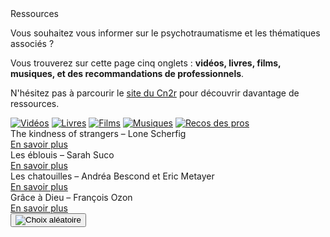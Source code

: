 <div class="banner">
    <div class="title">Ressources</div>
    <div class="intro">
        <p>Vous souhaitez vous informer sur le psychotraumatisme et les thématiques associés ?
        <p>Vous trouverez sur cette page cinq onglets : <b>vidéos, livres, films, musiques, et des recommandations de professionnels</b>.
        <p>N'hésitez pas à parcourir le <a href="https://cn2r.fr" target="_blank">site du Cn2r</a> pour découvrir davantage de ressources.
    </div>
</div>

<div class="tabbar">
    <a href="/videos" title="Vidéos"><img src="{{ ASSET ../assets/ui/video.png }}" alt="Vidéos" /></a>
    <a href="/livres" title="Livres"><img src="{{ ASSET ../assets/ui/book.png }}" alt="Livres" /></a>
    <a href="/films" class="active" title="Films"><img src="{{ ASSET ../assets/ui/movie.png }}" alt="Films" /></a>
    <a href="/musiques" title="Musiques"><img src="{{ ASSET ../assets/ui/music.png }}" alt="Musiques" /></a>
    <a href="/pros" title="Recos des pros"><img src="{{ ASSET ../assets/ui/paper.png }}" alt="Recos des pros" /></a>
</div>

<div class="tab">
    <div class="cardset">
        <div class="card">
            <img src="{{ ASSET ../assets/resources/film_scherfig.jpg }}" alt="" />
            <div>
                <div class="reference">The kindness of strangers – Lone Scherfig</div>
                <div class="actions">
                    <a href="https://www.allocine.fr/film/fichefilm_gen_cfilm=270236.html" target="_blank">En savoir plus</a>
                </div>
            </div>
        </div>
        <div class="card">
            <img src="{{ ASSET ../assets/resources/film_suco.jpg }}" alt="" />
            <div>
                <div class="reference">Les éblouis – Sarah Suco</div>
                <div class="actions">
                    <a href="https://www.allocine.fr/film/fichefilm_gen_cfilm=258262.html" target="_blank">En savoir plus</a>
                </div>
            </div>
        </div>
        <div class="card">
            <img src="{{ ASSET ../assets/resources/film_bescond.jpg }}" alt="" />
            <div>
                <div class="reference">Les chatouilles – Andréa Bescond et Eric Metayer</div>
                <div class="actions">
                    <a href="https://www.allocine.fr/film/fichefilm_gen_cfilm=256702.html" target="_blank">En savoir plus</a>
                </div>
            </div>
        </div>
        <div class="card">
            <img src="{{ ASSET ../assets/resources/film_ozon.jpg }}" alt="" />
            <div>
                <div class="reference">Grâce à Dieu – François Ozon</div>
                <div class="actions">
                    <a href="https://www.allocine.fr/film/fichefilm_gen_cfilm=263132.html" target="_blank">En savoir plus</a>
                </div>
            </div>
        </div>
    </div>
    <button id="randomize" onclick="app.randomCard('.cardset')"><img src="{{ ASSET ../assets/ui/dice.webp }}" alt="Choix aléatoire" title="Choix aléatoire" /></button>
</div>

<script>
    let button = document.querySelector('#randomize');
    button.style.display = 'block';
</script>
